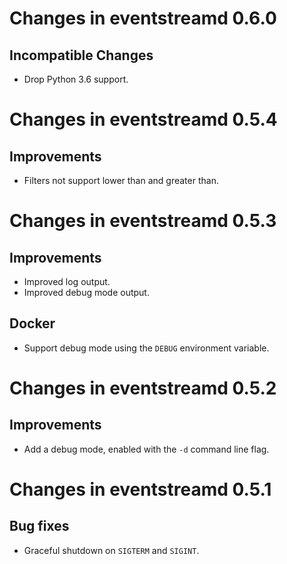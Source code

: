 # Changes in eventstreamd 0.6.0

## Incompatible Changes

* Drop Python 3.6 support.

# Changes in eventstreamd 0.5.4

## Improvements

* Filters not support lower than and greater than.

# Changes in eventstreamd 0.5.3

## Improvements

* Improved log output.
* Improved debug mode output.

## Docker

* Support debug mode using the `DEBUG` environment variable.

# Changes in eventstreamd 0.5.2

## Improvements

* Add a debug mode, enabled with the `-d` command line flag.

# Changes in eventstreamd 0.5.1

## Bug fixes

* Graceful shutdown on `SIGTERM` and `SIGINT`.
